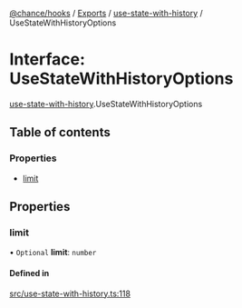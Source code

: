 [@chance/hooks](../README.md) / [Exports](../modules.md) / [use-state-with-history](../modules/use_state_with_history.md) / UseStateWithHistoryOptions

# Interface: UseStateWithHistoryOptions

[use-state-with-history](../modules/use_state_with_history.md).UseStateWithHistoryOptions

## Table of contents

### Properties

- [limit](use_state_with_history.UseStateWithHistoryOptions.md#limit)

## Properties

### limit

• `Optional` **limit**: `number`

#### Defined in

[src/use-state-with-history.ts:118](https://github.com/chaance/hooks/blob/8221fb1/src/use-state-with-history.ts#L118)
